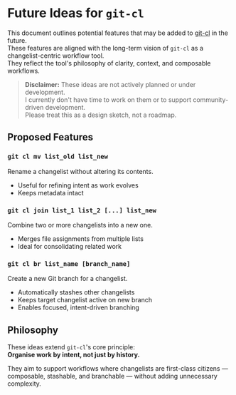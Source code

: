 # Future Ideas for `git-cl`

This document outlines potential features that may be added to [git-cl](https://github.com/BHFock/git-cl?tab=readme-ov-file) in the future.  
These features are aligned with the long-term vision of `git-cl` as a changelist-centric workflow tool.  
They reflect the tool's philosophy of clarity, context, and composable workflows.

> **Disclaimer:** These ideas are not actively planned or under development.  
> I currently don't have time to work on them or to support community-driven development.  
> Please treat this as a design sketch, not a roadmap.

## Proposed Features

### `git cl mv list_old list_new`
Rename a changelist without altering its contents.

- Useful for refining intent as work evolves
- Keeps metadata intact

### `git cl join list_1 list_2 [...] list_new`
Combine two or more changelists into a new one.

- Merges file assignments from multiple lists
- Ideal for consolidating related work

### `git cl br list_name [branch_name]`
Create a new Git branch for a changelist.

- Automatically stashes other changelists
- Keeps target changelist active on new branch
- Enables focused, intent-driven branching

## Philosophy

These ideas extend `git-cl`'s core principle:  
**Organise work by intent, not just by history.**

They aim to support workflows where changelists are first-class citizens — composable, stashable, and branchable — without adding unnecessary complexity.
